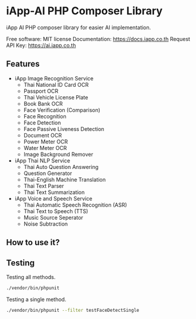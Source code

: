 iApp-AI PHP Composer Library
=========================
iApp AI PHP composer library for easier AI implementation.

Free software: MIT license
Documentation: https://docs.iapp.co.th
Request API Key: https://ai.iapp.co.th

Features
--------
* iApp Image Recognition Service
  * Thai National ID Card OCR
  * Passport OCR
  * Thai Vehicle License Plate
  * Book Bank OCR
  * Face Verification (Comparison)
  * Face Recognition
  * Face Detection
  * Face Passive Liveness Detection
  * Document OCR
  * Power Meter OCR
  * Water Meter OCR
  * Image Background Remover
* iApp Thai NLP Service
  * Thai Auto Question Answering
  * Question Generator
  * Thai-English Machine Translation
  * Thai Text Parser
  * Thai Text Summarization
* iApp Voice and Speech Service
  * Thai Automatic Speech Recognition (ASR)
  * Thai Text to Speech (TTS)
  * Music Source Seperator
  * Noise Subtraction

How to use it?
--------


Testing
--------
Testing all methods.
```bash
./vendor/bin/phpunit
```

Testing a single method.
```bash
./vendor/bin/phpunit --filter testFaceDetectSingle
```
